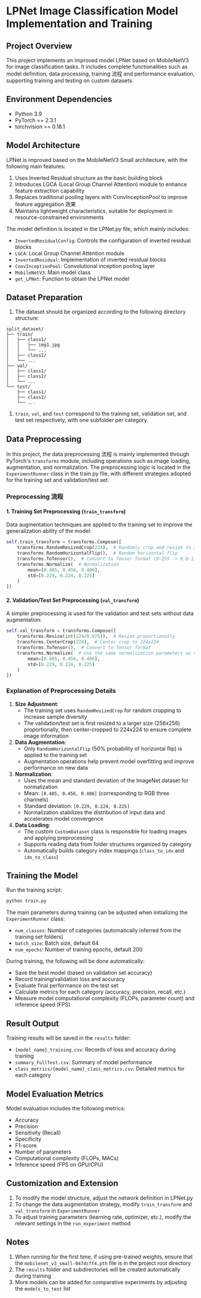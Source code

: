 # LPNet Image Classification Model Implementation and Training

## Project Overview

This project implements an improved model LPNet based on MobileNetV3 for image classification tasks. It includes complete functionalities such as model definition, data processing, training 流程 and performance evaluation, supporting training and testing on custom datasets.

## Environment Dependencies

- Python 3.9
- PyTorch == 2.3.1
- torchvision == 0.18.1

## Model Architecture

LPNet is improved based on the MobileNetV3 Small architecture, with the following main features:

1. Uses Inverted Residual structure as the basic building block
2. Introduces LGCA (Local Group Channel Attention) module to enhance feature extraction capability
3. Replaces traditional pooling layers with ConvInceptionPool to improve feature aggregation 效果
4. Maintains lightweight characteristics, suitable for deployment in resource-constrained environments

The model definition is located in the LPNet.py file, which mainly includes:

- `InvertedResidualConfig`: Controls the configuration of inverted residual blocks
- `LGCA`: Local Group Channel Attention module
- `InvertedResidual`: Implementation of inverted residual blocks
- `ConvInceptionPool`: Convolutional inception pooling layer
- `MobileNetV3`: Main model class
- `get_LPNet`: Function to obtain the LPNet model

## Dataset Preparation

1. The dataset should be organized according to the following directory structure:

```plaintext
split_dataset/
├── train/
│   ├── class1/
│   │   ├── img1.jpg
│   │   └── ...
│   ├── class2/
│   └── ...
├── val/
│   ├── class1/
│   ├── class2/
│   └── ...
└── test/
    ├── class1/
    ├── class2/
    └── ...
```

1. `train`, `val`, and `test` correspond to the training set, validation set, and test set respectively, with one subfolder per category.

## Data Preprocessing

In this project, the data preprocessing 流程 is mainly implemented through PyTorch's `transforms` module, including operations such as image loading, augmentation, and normalization. The preprocessing logic is located in the `ExperimentRunner` class in the train.py file, with different strategies adopted for the training set and validation/test set.

### Preprocessing 流程

#### 1. Training Set Preprocessing (`train_transform`)

Data augmentation techniques are applied to the training set to improve the generalization ability of the model:

```python
self.train_transform = transforms.Compose([
    transforms.RandomResizedCrop(224),  # Randomly crop and resize to 224x224
    transforms.RandomHorizontalFlip(),  # Random horizontal flip
    transforms.ToTensor(),  # Convert to Tensor format (0-255 -> 0.0-1.0)
    transforms.Normalize(  # Normalization
        mean=[0.485, 0.456, 0.406], 
        std=[0.229, 0.224, 0.225]
    )
])
```

#### 2. Validation/Test Set Preprocessing (`val_transform`)

A simpler preprocessing is used for the validation and test sets without data augmentation:

```python
self.val_transform = transforms.Compose([
    transforms.Resize(int(224/0.875)),  # Resize proportionally
    transforms.CenterCrop(224),  # Center crop to 224x224
    transforms.ToTensor(),  # Convert to Tensor format
    transforms.Normalize(  # Use the same normalization parameters as the training set
        mean=[0.485, 0.456, 0.406], 
        std=[0.229, 0.224, 0.225]
    )
])
```

### Explanation of Preprocessing Details

1. **Size Adjustment**:
   - The training set uses `RandomResizedCrop` for random cropping to increase sample diversity
   - The validation/test set is first resized to a larger size (256x256) proportionally, then center-cropped to 224x224 to ensure complete image information
2. **Data Augmentation**:
   - Only `RandomHorizontalFlip` (50% probability of horizontal flip) is applied to the training set
   - Augmentation operations help prevent model overfitting and improve performance on new data
3. **Normalization**:
   - Uses the mean and standard deviation of the ImageNet dataset for normalization
   - Mean: `[0.485, 0.456, 0.406]` (corresponding to RGB three channels)
   - Standard deviation: `[0.229, 0.224, 0.225]`
   - Normalization stabilizes the distribution of input data and accelerates model convergence
4. **Data Loading**:
   - The custom `CustomDataset` class is responsible for loading images and applying preprocessing
   - Supports reading data from folder structures organized by category
   - Automatically builds category index mappings (`class_to_idx` and `idx_to_class`)

## Training the Model

Run the training script:

```bash
python train.py
```

The main parameters during training can be adjusted when initializing the `ExperimentRunner` class:

- `num_classes`: Number of categories (automatically inferred from the training set folders)
- `batch_size`: Batch size, default 64
- `num_epochs`: Number of training epochs, default 200

During training, the following will be done automatically:

- Save the best model (based on validation set accuracy)
- Record training/validation loss and accuracy
- Evaluate final performance on the test set
- Calculate metrics for each category (accuracy, precision, recall, etc.)
- Measure model computational complexity (FLOPs, parameter count) and inference speed (FPS)

## Result Output

Training results will be saved in the `results` folder:

- `{model_name}_training.csv`: Records of loss and accuracy during training
- `summary_FullTest.csv`: Summary of model performance
- `class_metrics/{model_name}_class_metrics.csv`: Detailed metrics for each category

## Model Evaluation Metrics

Model evaluation includes the following metrics:

- Accuracy
- Precision
- Sensitivity (Recall)
- Specificity
- F1-score
- Number of parameters
- Computational complexity (FLOPs, MACs)
- Inference speed (FPS on GPU/CPU)

## Customization and Extension

1. To modify the model structure, adjust the network definition in LPNet.py
2. To change the data augmentation strategy, modify `train_transform` and `val_transform` in `ExperimentRunner`
3. To adjust training parameters (learning rate, optimizer, etc.), modify the relevant settings in the `run_experiment` method

## Notes

1. When running for the first time, if using pre-trained weights, ensure that the `mobilenet_v3_small-047dcff4.pth` file is in the project root directory
2. The `results` folder and subdirectories will be created automatically during training
3. More models can be added for comparative experiments by adjusting the `models_to_test` list
